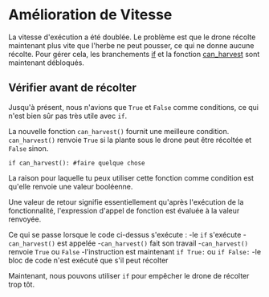 # Amélioration de Vitesse
La vitesse d'exécution a été doublée. Le problème est que le drone récolte maintenant plus vite que l'herbe ne peut pousser, ce qui ne donne aucune récolte. Pour gérer cela, les branchements [if](docs/scripting/if.md) et la fonction [can_harvest](functions/can_harvest) sont maintenant débloqués.

## Vérifier avant de récolter
Jusqu'à présent, nous n'avions que `True` et `False` comme conditions, ce qui n'est bien sûr pas très utile avec `if`.

La nouvelle fonction `can_harvest()` fournit une meilleure condition. `can_harvest()` renvoie `True` si la plante sous le drone peut être récoltée et `False` sinon.

`if can_harvest():
	#faire quelque chose`

La raison pour laquelle tu peux utiliser cette fonction comme condition est qu'elle renvoie une valeur booléenne.

Une valeur de retour signifie essentiellement qu'après l'exécution de la fonctionnalité, l'expression d'appel de fonction est évaluée à la valeur renvoyée.

Ce qui se passe lorsque le code ci-dessus s'exécute :
	-le `if` s'exécute
	-`can_harvest()` est appelée
	-`can_harvest()` fait son travail
	-`can_harvest()` renvoie `True` ou `False`
	-l'instruction est maintenant `if True:` ou `if False:`
	-le bloc de code n'est exécuté que s'il peut récolter

Maintenant, nous pouvons utiliser `if` pour empêcher le drone de récolter trop tôt.